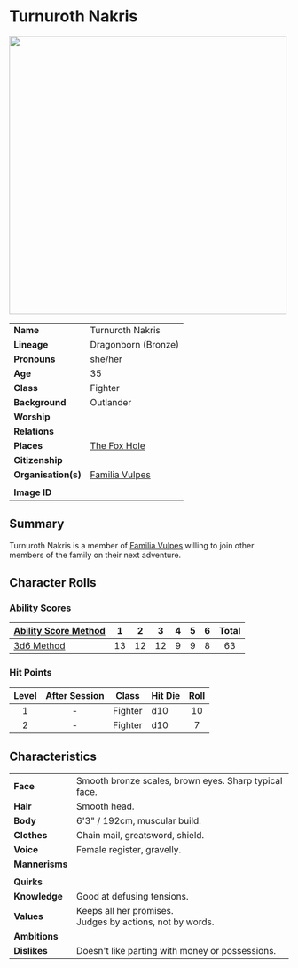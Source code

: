 # Turnuroth Nakris

<img src="https://raw.githubusercontent.com/jesskelsall/astarus-images/main/characters/portraits/imageid.png" height="500" />

|||
| --- | --- |
| **Name** | Turnuroth Nakris | character.4
| **Lineage** | Dragonborn (Bronze) |
| **Pronouns** | she/her |
| **Age** | 35 |
| **Class** | Fighter |
| **Background** | Outlander |
| **Worship** | |
| **Relations** | |
| **Places** | [The Fox Hole](../places/buildings/the-fox-hole.md) |
| **Citizenship** | |
| **Organisation(s)** | [Familia Vulpes](../organisations/familia-vulpes.md) |
|||
| **Image ID** | |

## Summary

Turnuroth Nakris is a member of [Familia Vulpes](../organisations/familia-vulpes.md) willing to join other members of the family on their next adventure.

## Character Rolls

### Ability Scores

| [Ability Score Method](../mechanics/ability-score-method/ability-score-method.md) | 1 | 2 | 3 | 4 | 5 | 6 | Total |
| --- |:---:|:---:|:---:|:---:|:---:|:---:|:---:|
| [3d6 Method](../mechanics/ability-score-method/3d6-method.md) | 13 | 12 | 12 | 9 | 9 | 8 | 63 |

### Hit Points

| Level | After Session | Class | Hit Die | Roll |
|:---:|:---:| --- | --- |:---:|
| 1 | - | Fighter | d10 | 10 |
| 2 | - | Fighter | d10 | 7 |

## Characteristics

| | |
| --- | --- |
| **Face** | Smooth bronze scales, brown eyes. Sharp typical face. | characteristics.2
| **Hair** | Smooth head. |
| **Body** | 6'3" / 192cm, muscular build. |
| **Clothes** | Chain mail, greatsword, shield. |
| **Voice** | Female register, gravelly. |
| **Mannerisms** | |
| | |
| **Quirks** | |
| **Knowledge** | Good at defusing tensions. |
| **Values** | Keeps all her promises.<br>Judges by actions, not by words. |
| **Ambitions** | |
| **Dislikes** | Doesn't like parting with money or possessions. |

